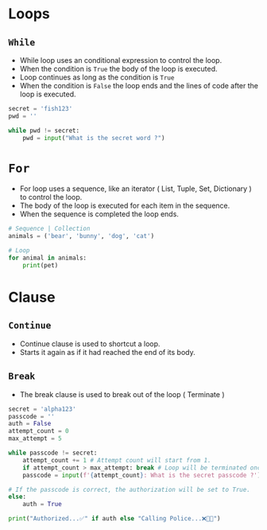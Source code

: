 # Loops

## `While`

- While loop uses an conditional expression to control the loop.
- When the condition is `True` the body of the loop is executed.
- Loop continues as long as the condition is `True`
- When the condition is `False` the loop ends and the lines of code after the loop is executed.

```python
secret = 'fish123'
pwd = ''

while pwd != secret:
    pwd = input("What is the secret word ?")
```

# `For`

- For loop uses a sequence, like an iterator ( List, Tuple, Set, Dictionary ) to control the loop.
- The body of the loop is executed for each item in the sequence.
- When the sequence is completed the loop ends.

```python
# Sequence | Collection
animals = ('bear', 'bunny', 'dog', 'cat')

# Loop
for animal in animals:
    print(pet)
```

# Clause 

## `Continue`
- Continue clause is used to shortcut a loop.
- Starts it again as if it had reached the end of its body.

## `Break`
- The break clause is used to break out of the loop ( Terminate )

```python
secret = 'alpha123'
passcode = ''
auth = False
attempt_count = 0
max_attempt = 5

while passcode != secret:
    attempt_count += 1 # Attempt count will start from 1.
    if attempt_count > max_attempt: break # Loop will be terminated once the attempt > max_attempt.
    passcode = input(f'{attempt_count}: What is the secret passcode ?')

# If the passcode is correct, the authorization will be set to True.
else: 
    auth = True

print("Authorized...✅" if auth else "Calling Police...❌🚓🚨")
```
